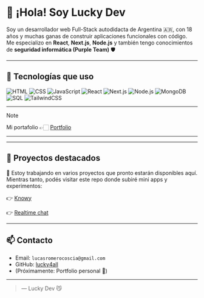 # 👋 ¡Hola! Soy Lucky Dev

Soy un desarrollador web Full-Stack autodidacta de Argentina 🇦🇷, con 18 años y muchas ganas de construir aplicaciones funcionales con código.  
Me especializo en **React**, **Next.js**, **Node.js** y también tengo conocimientos de **seguridad informática (Purple Team)** 🛡️

---

## 🚀 Tecnologías que uso

![HTML](https://img.shields.io/badge/-HTML5-E34F26?style=flat&logo=html5&logoColor=white)
![CSS](https://img.shields.io/badge/-CSS3-1572B6?style=flat&logo=css3)
![JavaScript](https://img.shields.io/badge/-JavaScript-F7DF1E?style=flat&logo=javascript&logoColor=black)
![React](https://img.shields.io/badge/-React-61DAFB?style=flat&logo=react&logoColor=black)
![Next.js](https://img.shields.io/badge/-Next.js-000000?style=flat&logo=nextdotjs)
![Node.js](https://img.shields.io/badge/-Node.js-339933?style=flat&logo=node.js&logoColor=white)
![MongoDB](https://img.shields.io/badge/-MongoDB-47A248?style=flat&logo=mongodb&logoColor=white)
![SQL](https://img.shields.io/badge/-SQL-000?&logo=MySQL&logoColor=4479A1)
![TailwindCSS](https://img.shields.io/badge/-Tailwind%20CSS-38B2AC?style=flat&logo=tailwind-css)

---
> [!NOTE] 
> Mi portafolio 👉🏻 [Portfolio](#)

---

---

## 📌 Proyectos destacados

🔧 Estoy trabajando en varios proyectos que pronto estarán disponibles aquí.  
Mientras tanto, podés visitar este repo donde subiré mini apps y experimentos:

👉 [Knowy](https://github.com/lucky4all/knowy)

👉 [Realtime chat](https://github.com/lucky4all/realtime-chat)

---

## 📫 Contacto

- Email: `lucasromerocoscia@gmail.com`
- GitHub: [lucky4all](https://github.com/lucky4all)
- (Próximamente: Portfolio personal 🚧)

---
> — Lucky Dev 😼

